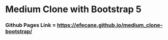 # Medium Clone with Bootstrap 5

### Github Pages Link = https://efecane.github.io/medium_clone-bootstrap/
